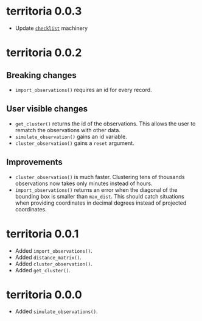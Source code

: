 # territoria 0.0.3

* Update [`checklist`](https://inbo.github.io/checklist/) machinery

# territoria 0.0.2

## Breaking changes

* `import_observations()` requires an id for every record.

## User visible changes

* `get_cluster()` returns the id of the observations.
  This allows the user to rematch the observations with other data.
* `simulate_observation()` gains an id variable.
* `cluster_observation()` gains a `reset` argument.

## Improvements

* `cluster_observation()` is much faster.
  Clustering tens of thousands observations now takes only minutes instead of
  hours.
* `import_observations()` returns an error when the diagonal of the bounding
  box is smaller than `max_dist`.
  This should catch situations when providing coordinates in decimal degrees
  instead of projected coordinates.

# territoria 0.0.1

* Added `import_observations()`.
* Added `distance_matrix()`.
* Added `cluster_observation()`.
* Added `get_cluster()`.

# territoria 0.0.0

* Added `simulate_observations()`.
